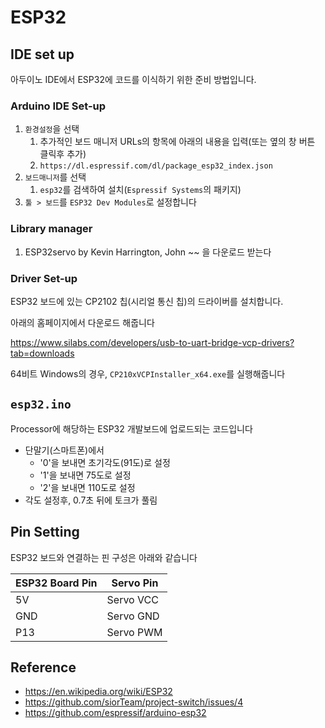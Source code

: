 # ESP32

## IDE set up

아두이노 IDE에서 ESP32에 코드를 이식하기 위한 준비 방법입니다.

### Arduino IDE Set-up

1. `환경설정`을 선택
   1. 추가적인 보드 매니저 URLs의 항목에 아래의 내용을 입력(또는 옆의 창 버튼 클릭후 추가)
   2. `https://dl.espressif.com/dl/package_esp32_index.json`
2. `보드매니저`를 선택
   1. `esp32`를 검색하여 설치(`Espressif Systems`의 패키지)
3. `툴 > 보드`를 `ESP32 Dev Modules`로 설정합니다

### Library manager
1. ESP32servo by Kevin Harrington, John ~~ 을 다운로드 받는다
   
### Driver Set-up

ESP32 보드에 있는 CP2102 칩(시리얼 통신 칩)의 드라이버를 설치합니다.

아래의 홈페이지에서 다운로드 해줍니다

https://www.silabs.com/developers/usb-to-uart-bridge-vcp-drivers?tab=downloads

64비트 Windows의 경우, `CP210xVCPInstaller_x64.exe`를 실행해줍니다

## `esp32.ino`

Processor에 해당하는 ESP32 개발보드에 업로드되는 코드입니다

- 단말기(스마트폰)에서
  - '0'을 보내면 초기각도(91도)로 설정
  - '1'을 보내면 75도로 설정
  - '2'을 보내면 110도로 설정
- 각도 설정후, 0.7초 뒤에 토크가 풀림

## Pin Setting

ESP32 보드와 연결하는 핀 구성은 아래와 같습니다

ESP32 Board Pin | Servo Pin
----|----
  5V|Servo VCC
 GND|Servo GND
 P13|Servo PWM


## Reference

- https://en.wikipedia.org/wiki/ESP32
- https://github.com/siorTeam/project-switch/issues/4
- https://github.com/espressif/arduino-esp32
